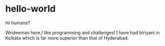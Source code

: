 # hello-world

Hi humans?

Wrideeman here,I like programming and challenges!
I have had biriyani in Kolkata which is far more superior than that of Hyderabad.
